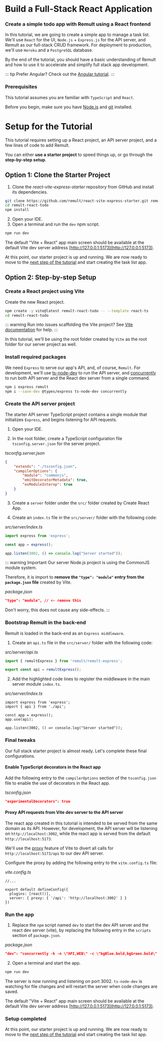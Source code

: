 # Build a Full-Stack React Application

### Create a simple todo app with Remult using a React frontend

In this tutorial, we are going to create a simple app to manage a task list. We'll use `React` for the UI, `Node.js` + `Express.js` for the API server, and Remult as our full-stack CRUD framework. For deployment to production, we'll use `Heroku` and a `PostgreSQL` database. 

By the end of the tutorial, you should have a basic understanding of Remult and how to use it to accelerate and simplify full stack app development.

::: tip Prefer Angular?
Check out the [Angular tutorial](../angular/).
:::

### Prerequisites

This tutorial assumes you are familiar with `TypeScript` and `React`.

Before you begin, make sure you have [Node.js](https://nodejs.org) and [git](https://git-scm.com/) installed. <!-- consider specifying Node minimum version with npm -->

# Setup for the Tutorial
This tutorial requires setting up a React project, an API server project, and a few lines of code to add Remult.

You can either **use a starter project** to speed things up, or go through the **step-by-step setup**.

## Option 1: Clone the Starter Project

1. Clone the *react-vite-express-starter* repository from GitHub and install its dependencies.

```sh
git clone https://github.com/remult/react-vite-express-starter.git remult-react-todo
cd remult-react-todo
npm install
```

2. Open your IDE.
3. Open a terminal and run the `dev` npm script.

```sh
npm run dev
```

The default "Vite + React" app main screen should be available at the default Vite dev server address [http://127.0.0.1:5173](http://127.0.0.1:5173).

At this point, our starter project is up and running. We are now ready to move to the [next step of the tutorial](./entities.md) and start creating the task list app.

## Option 2: Step-by-step Setup

### Create a React project using Vite
Create the new React project.
```sh
npm create -y vite@latest remult-react-todo -- --template react-ts
cd remult-react-todo
```

::: warning Run into issues scaffolding the Vite project?
See [Vite documentation](https://vitejs.dev/guide/#scaffolding-your-first-vite-project) for help.
:::

In this tutorial, we'll be using the root folder created by `Vite` as the root folder for our server project as well.
### Install required packages
We need `Express` to serve our app's API, and, of course, `Remult`. For development, we'll use [ts-node-dev](https://www.npmjs.com/package/ts-node-dev) to run the API server, and [concurrently](https://www.npmjs.com/package/concurrently) to run both API server and the React dev server from a single command.
```sh
npm i express remult
npm i --save-dev @types/express ts-node-dev concurrently
```
### Create the API server project
The starter API server TypeScript project contains a single module that initializes `Express`, and begins listening for API requests.

1. Open your IDE.

2. In the root folder, create a TypeScript configuration file `tsconfig.server.json` for the server project.

*tsconfig.server.json*
```json
{
    "extends": "./tsconfig.json",
    "compilerOptions": {
        "module": "commonjs",
        "emitDecoratorMetadata": true,
        "esModuleInterop": true
    }
}
```

3. Create a `server` folder under the `src/` folder created by Create React App.

4. Create an `index.ts` file in the `src/server/` folder with the following code:

*src/server/index.ts*
```ts
import express from 'express';

const app = express();

app.listen(3002, () => console.log("Server started"));
```

::: warning Important
Our server Node.js project is using the CommonJS module system.

Therefore, it is import to **remove the `"type": "module"` entry from the `package.json` file** created by Vite.

*package.json*
```json
"type": "module", // <- remove this
```

Don't worry, this does not cause any side-effects.
:::

### Bootstrap Remult in the back-end
Remult is loaded in the back-end as an `Express middleware`.

1. Create an `api.ts` file in the `src/server/` folder with the following code:

*src/server/api.ts*
```ts
import { remultExpress } from 'remult/remult-express';

export const api = remultExpress();
```

2. Add the highlighted code lines to register the middleware in the main server module `index.ts`.

*src/server/index.ts*
```ts{2,5}
import express from 'express';
import { api } from './api';

const app = express();
app.use(api);

app.listen(3002, () => console.log("Server started"));
```


### Final tweaks

Our full stack starter project is almost ready. Let's complete these final configurations.
#### Enable TypeScript decorators in the React app

Add the following entry to the `compilerOptions` section of the `tsconfig.json` file to enable the use of decorators in the React app.
   
*tsconfig.json*
```json
"experimentalDecorators": true
```

#### Proxy API requests from Vite dev server to the API server
The react app created in this tutorial is intended to be served from the same domain as its API. 
However, for development, the API server will be listening on `http://localhost:3002`, while the react app is served from the default `http://localhost:5173`. 

We'll use the [proxy](https://vitejs.dev/config/#server-proxy) feature of Vite to divert all calls for `http://localhost:5173/api` to our dev API server.

Configure the proxy by adding the following entry to the `vite.config.ts` file:

*vite.config.ts*
```ts{5}
//...

export default defineConfig({
  plugins: [react()],
  server: { proxy: { '/api': 'http://localhost:3002' } }
})
```

### Run the app

1. Replace the `npm` script named `dev` to start the dev API server and the react dev server (vite), by replacing the following entry in the `scripts` section of `package.json`.

*package.json*
```json
"dev": "concurrently -k -n \"API,WEB\" -c \"bgBlue.bold,bgGreen.bold\" \"ts-node-dev -P tsconfig.server.json src/server/\" \"vite\""
```
  
2. Open a terminal and start the app.
```sh
npm run dev
```

The server is now running and listening on port 3002. `ts-node-dev` is watching for file changes and will restart the server when code changes are saved.

The default "Vite + React" app main screen should be available at the default Vite dev server address [http://127.0.0.1:5173](http://127.0.0.1:5173).


### Setup completed
At this point, our starter project is up and running. We are now ready to move to the [next step of the tutorial](./entities.md) and start creating the task list app.